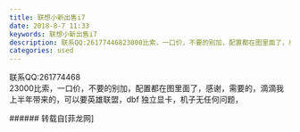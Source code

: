 ```yaml
---
title: 联想小新出售i7
date: 2018-8-7 11:33
keywords: 联想小新出售i7
description: 联系QQ:26177446823000比索，一口价，不要的别加，配置都在图里面了，感谢，需要的，滴滴我上半年带来的，可以要英雄联盟，dbf 独立显卡，机子无任何问题，
categories: used
---
```

<td class="t_f" id="postmessage_1605090">

联系QQ:261774468<br/>
23000比索，一口价，不要的别加，配置都在图里面了，感谢，需要的，滴滴我<br/>
上半年带来的，可以要英雄联盟，dbf 独立显卡，机子无任何问题，<br/>
<img alt="" border="0" class="zoom" data-cf-modified-4642066906043a2ccd04c340-="" file="http://www.flw.ph/data/appbyme/upload/image/201808/07/GANivGgIDT5a.jpg" id="aimg_D6KS1" lazyloadthumb="1" onclick="" onmouseover="" src="http://www.flw.ph/data/appbyme/upload/image/201808/07/GANivGgIDT5a.jpg"/><br/>
<img alt="" border="0" class="zoom" data-cf-modified-4642066906043a2ccd04c340-="" file="http://www.flw.ph/data/appbyme/upload/image/201808/07/O7ioavzC5dIW.jpg" id="aimg_z5O55" lazyloadthumb="1" onclick="" onmouseover="" src="http://www.flw.ph/data/appbyme/upload/image/201808/07/O7ioavzC5dIW.jpg"/><br/>
<img alt="" border="0" class="zoom" data-cf-modified-4642066906043a2ccd04c340-="" file="http://www.flw.ph/data/appbyme/upload/image/201808/07/wmgPT0ZRpR5B.jpg" id="aimg_OO5zG" lazyloadthumb="1" onclick="" onmouseover="" src="http://www.flw.ph/data/appbyme/upload/image/201808/07/wmgPT0ZRpR5B.jpg"/><br/>
<img alt="" border="0" class="zoom" data-cf-modified-4642066906043a2ccd04c340-="" file="http://www.flw.ph/data/appbyme/upload/image/201808/07/QlpvqzqUwsPc.jpg" id="aimg_r46Q4" lazyloadthumb="1" onclick="" onmouseover="" src="http://www.flw.ph/data/appbyme/upload/image/201808/07/QlpvqzqUwsPc.jpg"/><br/>
</td>
###### 转载自[菲龙网]